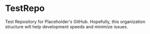 # TestRepo
Test Repository for Placeholder's GitHub. Hopefully, this organization structure will help development speeds and minimize issues.
